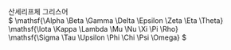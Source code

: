 산세리프체 그리스어	
$
\mathsf{\Alpha \Beta \Gamma \Delta \Epsilon \Zeta \Eta \Theta}	
\mathsf{\Iota \Kappa \Lambda \Mu \Nu \Xi \Pi \Rho}	
\mathsf{\Sigma \Tau \Upsilon \Phi \Chi \Psi \Omega}	
$
